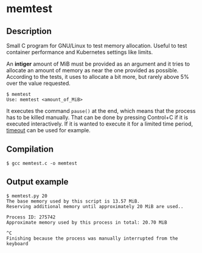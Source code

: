 # memtest

## Description

Small C program for GNU/Linux to test memory allocation. Useful to test container performance and Kubernetes settings like limits.

An **intiger** amount of MiB must be provided as an argument and it tries to allocate an amount of memory as near the one provided as possible. According to the tests, it uses to allocate a bit more, but rarely above 5% over the value requested.

~~~
$ memtest
Use: memtest <amount_of_MiB>
~~~

It executes the command `pause()` at the end, which means that the process has to be killed manually. That can be done by pressing Control+C if it is executed interactively. If it is wanted to execute it for a limited time period, [timeout](https://ss64.com/bash/timeout.html) can be used for example.

## Compilation

~~~
$ gcc memtest.c -o memtest
~~~

## Output example

~~~
$ memtest.py 20
The base memory used by this script is 13.57 MiB.
Reserving additional memory until approximately 20 MiB are used..

Process ID: 275742
Approximate memory used by this process in total: 20.70 MiB

^C
Finishing because the process was manually interrupted from the keyboard
~~~
